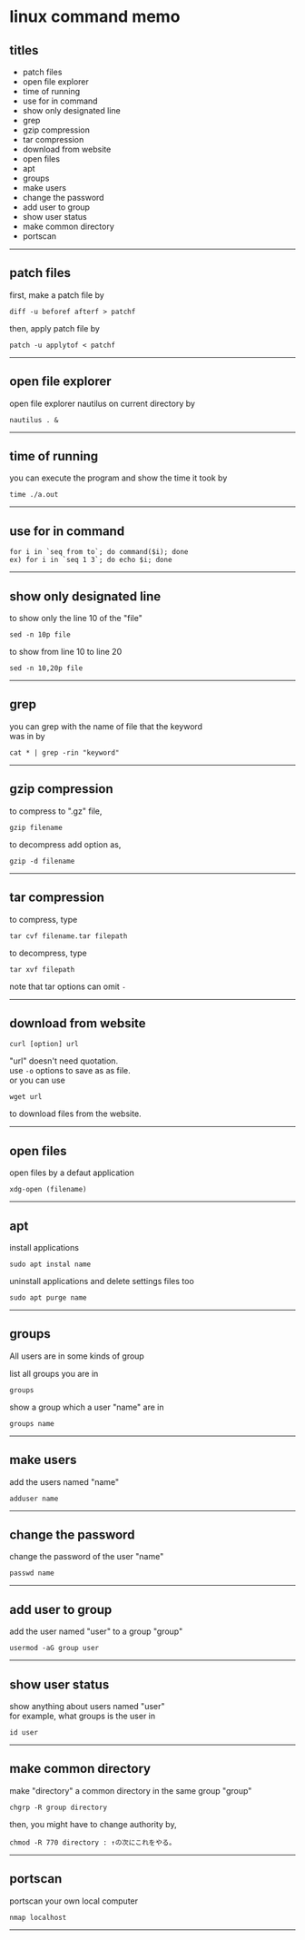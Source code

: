 # linux command memo



## titles

* patch files  
* open file explorer   
* time of running  
* use for in command  
* show only designated line  
* grep  
* gzip compression  
* tar compression  
* download from website  
* open files  
* apt  
* groups  
* make users  
* change the password  
* add user to group  
* show user status  
* make common directory  
* portscan  




***



## patch files
first, make a patch file by
```
diff -u beforef afterf > patchf
```
then, apply patch file by
```
patch -u applytof < patchf
```


***



## open file explorer
open file explorer nautilus on current directory by
```
nautilus . &
```



***



## time of running
you can execute the program and show the time it took by  
```
time ./a.out
```



***



## use for in command
```
for i in `seq from to`; do command($i); done
ex) for i in `seq 1 3`; do echo $i; done
```



***



## show only designated line
to show only the line 10 of the "file"
```
sed -n 10p file
```
to show from line 10 to line 20
```
sed -n 10,20p file
```



***



## grep 
you can grep with the name of file that the keyword  
was in by
```
cat * | grep -rin "keyword"
```



***



## gzip compression
to compress to ".gz" file, 
```
gzip filename
```
to decompress add option as,
```
gzip -d filename
```



***



## tar compression
to compress, type
```
tar cvf filename.tar filepath
```
to decompress, type  
```
tar xvf filepath
```
note that tar options can omit `-`



***



## download from website
```
curl [option] url
```
"url" doesn't need quotation.  
use `-o` options to save as as file.  
or you can use 
```
wget url
```
to download files from the website.  



***



## open files
open files by a defaut application
```
xdg-open (filename)
```



***



## apt
install applications
```
sudo apt instal name
```
  
uninstall applications and delete settings files too
```
sudo apt purge name
```



***



## groups
All users are in some kinds of group  
  
list all groups you are in
```
groups
```
  
show a group which a user "name" are in
```
groups name
```



***



## make users
add the users named "name"
```
adduser name
```



***

  

## change the password
change the password of the user "name"
```
passwd name
```



***



## add user to group
add the user named "user" to a group "group"
```
usermod -aG group user
```



***



## show user status
show anything about users named "user"  
for example, what groups is the user in
```
id user
```



***



## make common directory
make "directory" a common directory in the same group "group"
```
chgrp -R group directory
```

then, you might have to change authority by,
```
chmod -R 770 directory : ↑の次にこれをやる。
```



***




## portscan
portscan your own local computer
```
nmap localhost
```



***




